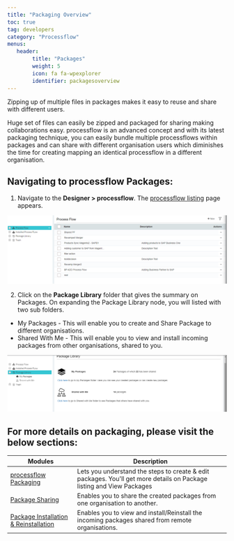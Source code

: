 ```yaml
---
title: "Packaging Overview"
toc: true
tag: developers
category: "Processflow"
menus: 
   header:
        title: "Packages"
        weight: 5
        icon: fa fa-wpexplorer
        identifier: packagesoverview
---
```

Zipping up of multiple files in packages makes it easy to reuse and share 
with different users.  
 
Huge set of files can easily be zipped and packaged for sharing making 
collaborations easy. processflow is an advanced concept and with its 
latest packaging technique, you can easily bundle multiple processflows 
within packages and can share with different organisation users which 
diminishes the time for creating mapping an identical processflow in a 
different organisation.  

## Navigating to processflow Packages:

1) Navigate to the **Designer > processflow**. The [processflow listing](/processflow/processflow-listing-page/) page appears.

![package1](\staticfiles\processflow\media\package1.PNG)

2) Click on the **Package Library** folder that gives the summary on Packages. On expanding the Package Library node, you will listed with two sub folders.

- My Packages - This will enable you to create and Share Package to different organisations.
- Shared With Me - This will enable you to view and install incoming packages from other organisations, shared to you.

![sharedlistingpage1](\staticfiles\processflow\media\sharedlistingpage1.PNG)

## For more details on packaging, please visit the below sections:

|Modules|Description|
|------------------|----------------|
| [processflow Packaging](/processflow/processflow-packaging/) | Lets you understand the steps to create & edit packages. You'll get more details on Package listing and View Packages|
| [Package Sharing](/processflow/processflow-package-sharing/) | Enables you to share the created packages from one organisation to another.|
| [Package Installation & Reinstallation](/processflow/processflow-package-installation/) | Enables you to view and install/Reinstall the incoming packages shared from remote organisations.|